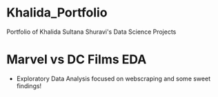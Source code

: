 # Khalida_Portfolio
Portfolio of Khalida Sultana Shuravi's Data Science Projects

# Marvel vs DC Films EDA
* Exploratory Data Analysis focused on webscraping and some sweet findings!
